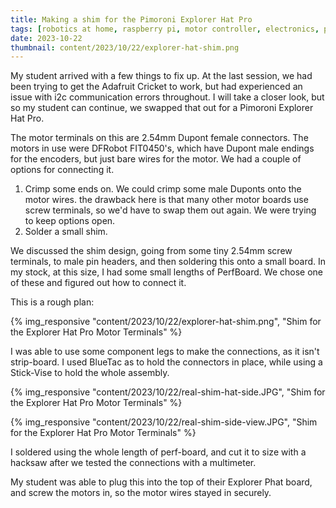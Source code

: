 ```yaml
---
title: Making a shim for the Pimoroni Explorer Hat Pro
tags: [robotics at home, raspberry pi, motor controller, electronics, python, programming, piwars, robot building]
date: 2023-10-22
thumbnail: content/2023/10/22/explorer-hat-shim.png
---
```

My student arrived with a few things to fix up. At the last session, we had been trying to get the Adafruit Cricket to work, but had experienced an issue with i2c communication errors throughout. I will take a closer look, but so my student can continue, we swapped that out for a Pimoroni Explorer Hat Pro.

The motor terminals on this are 2.54mm Dupont female connectors. The motors in use were DFRobot FIT0450's, which have Dupont male endings for the encoders, but just bare wires for the motor. We had a couple of options for connecting it.

1. Crimp some ends on. We could crimp some male Duponts onto the motor wires. the drawback here is that many other motor boards use screw terminals, so we'd have to swap them out again. We were trying to keep options open.
2. Solder a small shim.

We discussed the shim design, going from some tiny 2.54mm screw terminals, to male pin headers, and then soldering this onto a small board. In my stock, at this size, I had some small lengths of PerfBoard. We chose one of these and figured out how to connect it.

This is a rough plan:

{% img_responsive "content/2023/10/22/explorer-hat-shim.png", "Shim for the Explorer Hat Pro Motor Terminals" %}

I was able to use some component legs to make the connections, as it isn't strip-board. I used BlueTac as to hold the connectors in place, while using a Stick-Vise to hold the whole assembly.

{% img_responsive "content/2023/10/22/real-shim-hat-side.JPG", "Shim for the Explorer Hat Pro Motor Terminals" %}

{% img_responsive "content/2023/10/22/real-shim-side-view.JPG", "Shim for the Explorer Hat Pro Motor Terminals" %}

I soldered using the whole length of perf-board, and cut it to size with a hacksaw after we tested the connections with a multimeter.

My student was able to plug this into the top of their Explorer Phat board, and screw the motors in, so the motor wires stayed in securely.
